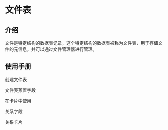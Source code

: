 # 文件表


## 介绍

文件是特定结构的数据表记录，这个特定结构的数据表被称为文件表，用于存储文件的元信息，并可以通过文件管理器进行管理。

## 使用手册

创建文件表
<!-- TODO: 插入图片 -->

文件表预置字段
<!-- TODO: 插入图片 -->

在卡片中使用
<!-- TODO: 插入图片 -->

关系字段
<!-- TODO: 插入图片 -->

关系卡片
<!-- TODO: 插入图片 -->
